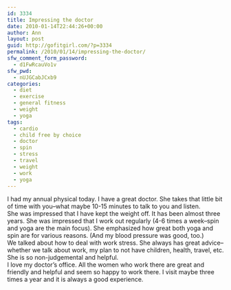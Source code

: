 ```yaml
---
id: 3334
title: Impressing the doctor
date: 2010-01-14T22:44:26+00:00
author: Ann
layout: post
guid: http://gofitgirl.com/?p=3334
permalink: /2010/01/14/impressing-the-doctor/
sfw_comment_form_password:
  - d1FwRcauVo1v
sfw_pwd:
  - nUJGCabJCxb9
categories:
  - diet
  - exercise
  - general fitness
  - weight
  - yoga
tags:
  - cardio
  - child free by choice
  - doctor
  - spin
  - stress
  - travel
  - weight
  - work
  - yoga
---
```

I had my annual physical today. I have a great doctor. She takes that little bit of time with you&#8211;what maybe 10-15 minutes to talk to you and listen.  
She was impressed that I have kept the weight off. It has been almost three years. She was impressed that I work out regularly (4-6 times a week&#8211;spin and yoga are the main focus). She emphasized how great both yoga and spin are for various reasons. (And my blood pressure was good, too.)  
We talked about how to deal with work stress. She always has great advice&#8211;whether we talk about work, my plan to not have children, health, travel, etc. She is so non-judgemental and helpful.  
I love my doctor&#8217;s office. All the women who work there are great and friendly and helpful and seem so happy to work there. I visit maybe three times a year and it is always a good experience.